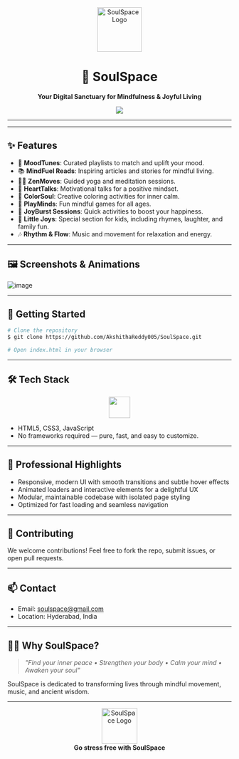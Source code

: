 <div align="center">
  <img src="https://encrypted-tbn0.gstatic.com/images?q=tbn:ANd9GcRwuG9cMOV-VmrcDS-9EqfjszA2HowyE1vhoQ&s" width="100" alt="SoulSpace Logo"/>
  <h1>🌌 SoulSpace</h1>
  <p><b>Your Digital Sanctuary for Mindfulness & Joyful Living</b></p>
  
  
  <img src="https://img.shields.io/badge/Wellness-Platform-blueviolet?style=for-the-badge"/>
</div>

---



---

## ✨ Features



- 🎵 <b>MoodTunes</b>: Curated playlists to match and uplift your mood.
- 📚 <b>MindFuel Reads</b>: Inspiring articles and stories for mindful living.
- 🧘‍♂️ <b>ZenMoves</b>: Guided yoga and meditation sessions.
- 🎤 <b>HeartTalks</b>: Motivational talks for a positive mindset.
- 🎨 <b>ColorSoul</b>: Creative coloring activities for inner calm.
- 🎲 <b>PlayMinds</b>: Fun mindful games for all ages.
- 💬 <b>JoyBurst Sessions</b>: Quick activities to boost your happiness.
- 👶 <b>Little Joys</b>: Special section for kids, including rhymes, laughter, and family fun.
- 🎶 <b>Rhythm & Flow</b>: Music and movement for relaxation and energy.

---

## 🖼️ Screenshots & Animations

![image](https://github.com/user-attachments/assets/c0115730-32ec-4df6-87b3-a3ecd84fa072)

---

## 🚀 Getting Started

```sh
# Clone the repository
$ git clone https://github.com/AkshithaReddy005/SoulSpace.git

# Open index.html in your browser
```

---

## 🛠️ Tech Stack

<div align="center">
  <img src="https://skillicons.dev/icons?i=html,css,js" height="48"/>
</div>

- HTML5, CSS3, JavaScript
- No frameworks required — pure, fast, and easy to customize.

---

## 🌟 Professional Highlights

- Responsive, modern UI with smooth transitions and subtle hover effects
- Animated loaders and interactive elements for a delightful UX
- Modular, maintainable codebase with isolated page styling
- Optimized for fast loading and seamless navigation

---

## 🤝 Contributing

We welcome contributions! Feel free to fork the repo, submit issues, or open pull requests.

---

## 📫 Contact

- Email: [soulspace@gmail.com](mailto:soulspace@gmail.com)
- Location: Hyderabad, India

---

## 🧘‍♀️ Why SoulSpace?

> <i>"Find your inner peace • Strengthen your body • Calm your mind • Awaken your soul"</i>

SoulSpace is dedicated to transforming lives through mindful movement, music, and ancient wisdom.

---

<div align="center">
  <img src="https://encrypted-tbn0.gstatic.com/images?q=tbn:ANd9GcRwuG9cMOV-VmrcDS-9EqfjszA2HowyE1vhoQ&s" width="80" alt="SoulSpace Logo" />
  <br/>
  <b>Go stress free with SoulSpace</b>
</div>
